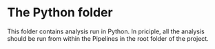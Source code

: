 # The Python folder

This folder contains analysis run in Python. In priciple, all the analysis should be run from within the Pipelines in the root folder of the project.
